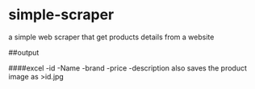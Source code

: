 # simple-scraper

a simple web scraper that get products details from a website

##output

####excel
-id
-Name
-brand
-price
-description
also saves the product image as >id.jpg

